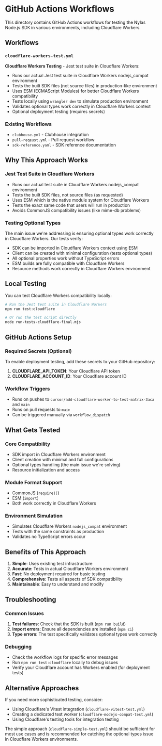 # GitHub Actions Workflows

This directory contains GitHub Actions workflows for testing the Nylas Node.js SDK in various environments, including Cloudflare Workers.

## Workflows

### `cloudflare-workers-test.yml`
**Cloudflare Workers Testing** - Jest test suite in Cloudflare Workers:
- Runs our actual Jest test suite in Cloudflare Workers nodejs_compat environment
- Tests the built SDK files (not source files) in production-like environment
- Uses ESM (ECMAScript Modules) for better Cloudflare Workers compatibility
- Tests locally using `wrangler dev` to simulate production environment
- Validates optional types work correctly in Cloudflare Workers context
- Optional deployment testing (requires secrets)

### Existing Workflows
- `clubhouse.yml` - Clubhouse integration
- `pull-reqeust.yml` - Pull request workflow
- `sdk-reference.yaml` - SDK reference documentation

## Why This Approach Works

### **Jest Test Suite in Cloudflare Workers**
- Runs our actual test suite in Cloudflare Workers nodejs_compat environment
- Tests the built SDK files, not source files (as requested)
- Uses ESM which is the native module system for Cloudflare Workers
- Tests the exact same code that users will run in production
- Avoids CommonJS compatibility issues (like mime-db problems)

### **Testing Optional Types**
The main issue we're addressing is ensuring optional types work correctly in Cloudflare Workers. Our tests verify:
- SDK can be imported in Cloudflare Workers context using ESM
- Client can be created with minimal configuration (tests optional types)
- All optional properties work without TypeScript errors
- ESM builds are fully compatible with Cloudflare Workers
- Resource methods work correctly in Cloudflare Workers environment

## Local Testing

You can test Cloudflare Workers compatibility locally:

```bash
# Run the Jest test suite in Cloudflare Workers
npm run test:cloudflare

# Or run the test script directly
node run-tests-cloudflare-final.mjs
```

## GitHub Actions Setup

### Required Secrets (Optional)
To enable deployment testing, add these secrets to your GitHub repository:

1. **CLOUDFLARE_API_TOKEN**: Your Cloudflare API token
2. **CLOUDFLARE_ACCOUNT_ID**: Your Cloudflare account ID

### Workflow Triggers
- Runs on pushes to `cursor/add-cloudflare-worker-to-test-matrix-3aca` and `main`
- Runs on pull requests to `main`
- Can be triggered manually via `workflow_dispatch`

## What Gets Tested

### **Core Compatibility**
- SDK import in Cloudflare Workers environment
- Client creation with minimal and full configurations
- Optional types handling (the main issue we're solving)
- Resource initialization and access

### **Module Format Support**
- CommonJS (`require()`)
- ESM (`import`)
- Both work correctly in Cloudflare Workers

### **Environment Simulation**
- Simulates Cloudflare Workers `nodejs_compat` environment
- Tests with the same constraints as production
- Validates no TypeScript errors occur

## Benefits of This Approach

1. **Simple**: Uses existing test infrastructure
2. **Accurate**: Tests in actual Cloudflare Workers environment
3. **Fast**: No deployment required for basic testing
4. **Comprehensive**: Tests all aspects of SDK compatibility
5. **Maintainable**: Easy to understand and modify

## Troubleshooting

### Common Issues

1. **Test failures**: Check that the SDK is built (`npm run build`)
2. **Import errors**: Ensure all dependencies are installed (`npm ci`)
3. **Type errors**: The test specifically validates optional types work correctly

### Debugging

- Check the workflow logs for specific error messages
- Run `npm run test:cloudflare` locally to debug issues
- Verify your Cloudflare account has Workers enabled (for deployment tests)

## Alternative Approaches

If you need more sophisticated testing, consider:
- Using Cloudflare's Vitest integration (`cloudflare-vitest-test.yml`)
- Creating a dedicated test worker (`cloudflare-nodejs-compat-test.yml`)
- Using Cloudflare's testing tools for integration testing

The simple approach (`cloudflare-simple-test.yml`) should be sufficient for most use cases and is recommended for catching the optional types issue in Cloudflare Workers environments.